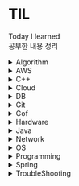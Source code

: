# TIL
Today I learned  
공부한 내용 정리
<details><summary>Algorithm</summary>

  <blockquote><details><summary>Category</summary>

  - [B-Tree](./Algorithm/Category/B-Tree.md)
  - [BackTracking](./Algorithm/Category/BackTracking.md)
  - [BFS](./Algorithm/Category/BFS.md)
  - [Big-O](./Algorithm/Category/Big-O.md)
  - [Binary Search](./Algorithm/Category/BinarySearch.md)
  - [Binary Search Tree](./Algorithm/Category/BinarySearchTree.md)
  - [Binary Tree](./Algorithm/Category/BinaryTree.md)
  - [DFS](./Algorithm/Category/DFS.md)
  - [Djikstra](./Algorithm/Category/Dijkstra.md)
  - [Graph](./Algorithm/Category/Graph.md)
  - [Hash Table](./Algorithm/Category/HashTable.md)
  - [Linked List](./Algorithm/Category/LinkedList.md)
  - [Queue](./Algorithm/Category/Queue.md)
  - [레드-블랙 트리](./Algorithm/Category/Red-Black-Tree.md)
  - [Sort-요약](./Algorithm/Category/Sort-All-Summury.md)
  - [Bubblesort](./Algorithm/Category/Sort-Bubblesort.md)
  - [Heapsort](./Algorithm/Category/Sort-Heapsort.md)
  - [Insertionsort](./Algorithm/Category/Sort-Insertionsort.md)
  - [Mergesort](./Algorithm/Category/Sort-Mergesort.md)
  - [Quiksort](./Algorithm/Category/Sort-Quiksort.md)
  - [Selectionsort](./Algorithm/Category/Sort-Selectionsort.md)
  - [Stack](./Algorithm/Category/Stack.md)
  </details></blockquote>

  <blockquote><details><summary>알고리즘 오답노트</summary>

  - [가장 긴 증가하는 부분 수열2](./Algorithm/CodingTestExcercise/%EA%B0%80%EC%9E%A5%20%EA%B8%B4%20%EC%A6%9D%EA%B0%80%ED%95%98%EB%8A%94%20%EB%B6%80%EB%B6%84%20%EC%88%98%EC%97%B42.md)
  - [두 큐 합 같게 만들기](./Algorithm/CodingTestExcercise/%EB%91%90%ED%81%90%ED%95%A9%EA%B0%99%EA%B2%8C%EB%A7%8C%EB%93%A4%EA%B8%B0.md)
  - [병합 저렬](./Algorithm/CodingTestExcercise/%EB%B3%91%ED%95%A9%EC%A0%95%EB%A0%AC.md)
  - [보석 도둑](./Algorithm/CodingTestExcercise/%EB%B3%B4%EC%84%9D%20%EB%8F%84%EB%91%91.md)
  - [양궁대회](./Algorithm/CodingTestExcercise/%EC%96%91%EA%B6%81%EB%8C%80%ED%9A%8C.md)
  - [잃어버린 괄호](./Algorithm/CodingTestExcercise/%EC%9E%83%EC%96%B4%EB%B2%84%EB%A6%B0%20%EA%B4%84%ED%98%B8.md)
  - [재귀를 이용한 조합 구현](./Algorithm/CodingTestExcercise/%EC%A1%B0%ED%95%A9.md)
  - [트리의 지름](./Algorithm/CodingTestExcercise/%ED%8A%B8%EB%A6%AC%EC%9D%98%EC%A7%80%EB%A6%84.md)
  - [피보나치 수열 구현](./Algorithm/CodingTestExcercise/%ED%94%BC%EB%B3%B4%EB%82%98%EC%B9%98%EC%88%98%EC%97%B4.md)
  - [k진수 소수 구하기](./Algorithm/CodingTestExcercise/k%EC%A7%84%EC%88%98%EC%86%8C%EC%88%98%EA%B5%AC%ED%95%98%EA%B8%B0.md)
  </details></blockquote>

  - [N-Queen](./Algorithm/N_Queen.md)
  - [퀵정렬이 빠른 이유](./Algorithm/quick_vs_merge.md)
  - [트리 순회](./Algorithm/Tree_Traversal.md)
</details>

<details><summary>AWS</summary>

  - [AWS](./AWS/AWS.md)
  - [S3](./AWS/S3.md)
</details>

<details><summary>C++</summary>

  - [accumulate function](./C%2B%2B/accumulate.md)
  - [assert](./C%2B%2B/assert.md)
  - [binary_search](./C%2B%2B/binary_search.md)
  - [comparator](./C%2B%2B/comparator.md)
  - [cout 소숫점 출력](./C%2B%2B/cout_%EC%86%8C%EC%88%98%EC%A0%90.md)
  - [getline()](./C%2B%2B/getline.md)
  - [heapsort](./C%2B%2B/heapsort.md)
  - [map erase](./C%2B%2B/map_erase.md)
  - [multiset](./C%2B%2B/multiset.md)
  - [priority_queue](./C%2B%2B/priority_queue.md)
  - [substr function speed](./C%2B%2B/speed_substr.md)
  - [split function](./C%2B%2B/split.md)
  - [stringstream function](./C%2B%2B/stringstream.md)
</details>

<details><summary>Cloud</summary>

  - [Cloud](./Cloud/Cloud.md)
  - [Infrastructure as a Service](./Cloud/IaaS.md)
  - [Platform as a Service](./Cloud/PaaS.md)
  - [Software as a Service](./Cloud/SaaS.md)
</details>

<details><summary>DB</summary>

  <blockquote><details><summary>SQL</summary>

  - [DDL](.DB/SQL/DDL.md)
  - [DCL](.DB/SQL/DCL.md)
  - [DML](.DB/SQL/DML.md)
  - [SQL 정리](./DB/SQL/SQL-ALL.md)
  - [SQL - DISTINCT](./DB/SQL/SQL-DISTINCT.md)
  - [SQL - GROUP BY](./DB/SQL/SQL-GROUPBY.md)
  - [SQL - IFNULL](./DB/SQL/SQL-IFNULL.md)
  </details></blockquote>

  - [Data Integrity](./DB/Data_Integrity.md)
  - [Normalization](./DB/Database_Normalization.md)
  - [NoSQL vs RDBMS](./DB/NoSqlVsRdbms.md)
  - [Transaction](./DB/Transaction.md)
</details>

<details><summary>Git</summary>

  - [Fetch vs Pull](./Git/Git_Fetch_Pull.md)
  - [Issue](./Git/GitHub_Issues.md)
  - [MarkDown](./Git/MarkDown-guide.md)
</details>

<details><summary>Gof</summary>

  - [Adapter](./GoF/Adapter.md)
  - [Builder](./GoF/Builder.md)
  - [Singletone](./Gof/Singletone.md)
  - [Strategy](./GoF/Strategy.md)
</details>

<details>
<summary>Hardware</summary>

- [Cache](./Hardware/Cache.md)
</details>

<details><summary>Java</summary>

  - [Interface Vs Abstract](./Java/InterfaceVsAbstract.md)
  - [Lambda Expression](./Java/LambdaExpression.md)
  - [Stream](./Java/Stream.md)
  - [super](./Java/super.md)
</details>

<details><summary>Network</summary>

  <blockquote><details><summary>TCP/IP 4계층</summary>

  - [4 way handshaking](./Network/TCP_IP_4.md/4way_handshake.md)
  - [ISN](./Network/TCP_IP_4.md/ISN.md)
  - [TCP](./Network/TCP_IP_4.md/TCP.md)
  - [UDP](./Network/TCP_IP_4.md/UDP.md)
  </details></blockquote>

  - [API](./Network/API.md)
  - [Cookie & Session](./Network/Cookie_Session.md)
  - [CORS](./Network/CORS.md)
  - [IPv4, IPv6](./Network/IPv4_IPv6.md)
  - [JWT](./Network/JWT.md)
  - [Traffic Handling](./Network/Traffic_Handling.md)
  - [XSS & CSRF](./Network/XSS_CSRF.md)
</details>

<details><summary>OS</summary>

  - [Kernel](./OS/Kernel.md)
  - [Questions](./OS/Questions.md)
</details>

<details><summary>Programming</summary>

  - [의존성](./Programming/Dependency.md)
  - [의존성 주입 DI](./Programming/DI.md)
  - [Framework vs Library](./Programming/Framework%26Library.md)
  - [OAuth](./Programming/OAuth.md)
  - [OOP 객체지향 프로그래밍](./Programming/OOP.md)
  - [오버로딩 vs 오버라이딩](./Programming/Overloading_Overriding.md)
  - [SI/SM](./Programming/SI_SM.md)
  - [static 변수](./Programming/static_variable.md)
  - [동기 비동기](./Programming/Synchronous_Asynchronous.md)
</details>

<details><summary>Spring</summary>

  <blockquote><details><summary>Annotations</summary>

  - [Annotations](./Spring/Annotations/Annotations.md)
  </details></blockquote>

  <blockquote><details><summary>JPA</summary>

  - [Jpa Data Delete](./Spring/JPA/Jpa_Data_Delete.md)
  - [Jpa Relation](./Spring/JPA/Jpa_Relation.md)
  - [JPA](./Spring/JPA/JPA.md)
  - [N+1 문제](./Spring/JPA/N%2B1.md)
  </details></blockquote>

  <blockquote><details><summary>SpringSecurity</summary>

  - [Authentication & Authorization](./Spring/SpringSecurity/Authentication%26Authorization.md)
  - [Spring Security Architecture](./Spring/SpringSecurity/SpringSecurityArchitecture.md)
  </details></blockquote>

  - [AOP](./Spring/AOP.md)
  - [Mapping Entities to Dtos](./Spring/Mapping_Entity_to_Dto.md)
  - [Paging and Infinity Scroll](./Spring/Paging_and_Infinity_Scroll.md)
  - [Recursive Relation](./Spring/Recursive_Relation.md)
  - [Springboot](./Spring/Spring%26SpringBoot.md)
  - [Validation & Error](./Spring/Validation%26ErrorCheck.md)
  - [WebSocket Stomp](./Spring/WebSocket_Stomp.md)
</details>

<details><summary>TroubleShooting</summary>

  - [How To Update Board Files](./TroubleShooting/Board_File_Update.md)
  - [Dto DI](./TroubleShooting/Dto_Dependency_Injection_Fail.md)
  - [Jpa delte query not being executed](./TroubleShooting/JPA_Delete_Fail.md)
  - [Jpa Infinity Loop](./TroubleShooting/JPA_Relation_Infinity_Loop.md)
  - [Lazy Exception](./TroubleShooting/Lazy_Exception.md)
  - [Multiple Chat Message Error](./TroubleShooting/Multiple_Chat_Error.md)
  - [Multiple Content Types in ResponseEntity\<ResponseDto\>](./TroubleShooting/Multiple_Content_Type_in_ResponseDto.md)
  - [Recieving Form Data From Controller](./TroubleShooting/Receiving_Form_Data_From_Controller.md)
  - [RequestDto Getters and Setters](./TroubleShooting/RequestDto_Getter_Setter.md)
  - [C++ sort 함수 compare 오류](./TroubleShooting/sort_compare.md)
  - [Stomp Disconnection sessionId](./TroubleShooting/Stomp_Disconnect.md)
  - [Test Code "Strict stubbing argument mismatch"](./TroubleShooting/Test_Strict_stubbing_argument_mismatch.md)
  - [VisualStudio 와 Boj 서버 차이](./TroubleShooting/VisualStudio_BOJ.md)
  - [Websocket and Jwt Authentication](./TroubleShooting/WebSocket_And_Security.md)
</details>
